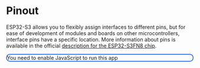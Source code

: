 # Pinout

ESP32-S3 allows you to flexibly assign interfaces to different pins, but for ease of development of modules and boards on other microcontrollers, interface pins have a specific location. More information about pins is available in the official [description for the ESP32-S3FN8 chip](https://www.espressif.com/sites/default/files/documentation/esp32-s3_datasheet_en.pdf).

<link rel="stylesheet" href="pinout/pinion.css">
<script src="pinout/pinion.js"></script>
<div style="width: 100%; border: solid 2px #2563EB; border-radius: 10px;" id="pinion_pinout"><noscript>You need to enable JavaScript to run this app</noscript></div>
<script>
    pinion.setup(document.getElementById("pinion_pinout"), {
        source: "pinout"
    });
</script>